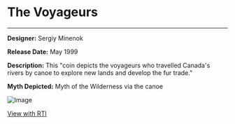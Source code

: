 # The Voyageurs

*     *     *     *  


**Designer:** Sergiy Minenok

**Release Date:** May 1999

**Description:** This "coin depicts the voyageurs who travelled Canada's rivers by canoe to explore new lands and develop the fur trade."

**Myth Depicted:** Myth of the Wilderness via the canoe

![Image]()

[View with RTI]()

<div id="viewerContainer">
		<script  type="text/javascript">
			createRtiViewer("viewerContainer", "webrti", 900, 600); 
		</script>
	</div>
	

